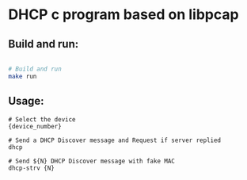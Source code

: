 # DHCP c program based on libpcap
## Build and run:
```bash

# Build and run
make run
```
## Usage:
```
# Select the device
{device_number}

# Send a DHCP Discover message and Request if server replied
dhcp

# Send ${N} DHCP Discover message with fake MAC
dhcp-strv {N}
```
